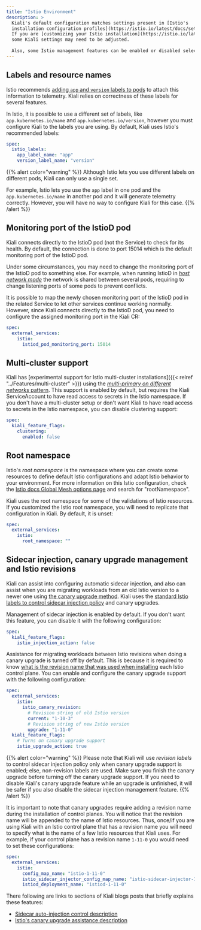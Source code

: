 ```yaml
---
title: "Istio Environment"
description: >
  Kiali's default configuration matches settings present in [Istio's
  installation configuration profiles](https://istio.io/latest/docs/setup/additional-setup/config-profiles/).
  If you are [customizing your Istio installation](https://istio.io/latest/docs/setup/additional-setup/customize-installation/)
  some Kiali settings may need to be adjusted.
  
  Also, some Istio management features can be enabled or disabled selectively.
---
```


## Labels and resource names

Istio recommends [adding `app` and `version` labels to
pods](https://istio.io/latest/docs/ops/deployment/requirements/#pod-requirements) to attach this information to telemetry. Kiali relies on correctness of these labels for several features.

In Istio, it is possible to use a different set of labels, like
`app.kubernetes.io/name` and `app.kubernetes.io/version`, however you must
configure Kiali to the labels you are using. By default, Kiali uses Istio's
recommended labels:

```yaml
spec:
  istio_labels:
    app_label_name: "app"
    version_label_name: "version"
```

{{% alert color="warning" %}}
Although Istio lets you use different labels on different pods, Kiali can only
use a single set.

For example, Istio lets you use the `app` label in one pod and the
`app.kubernetes.io/name` in another pod and it will generate telemetry
correctly. However, you will have no way to configure Kiali for this case.
{{% /alert %}}

## Monitoring port of the IstioD pod

Kiali connects directly to the IstioD pod (not the Service) to check for its
health. By default, the connection is done to port 15014 which is the default
monitoring port of the IstioD pod.

Under some circumstances, you may need to change the monitoring port of the
IstioD pod to something else. For example, when running IstioD in [_host
network mode_](https://kubernetes.io/docs/concepts/cluster-administration/networking/#the-kubernetes-network-model)
the network is shared between several pods, requiring to change listening ports
of some pods to prevent conflicts.

It is possible to map the newly chosen monitoring port of the IstioD pod in the
related Service to let other services continue working normally. However, since
Kiali connects directly to the IstioD pod, you need to configure the assigned
monitoring port in the Kiali CR:

```yaml
spec:
  external_services:
    istio:
      istiod_pod_monitoring_port: 15014
```

## Multi-cluster support

Kiali has [experimental support for Istio multi-cluster installations]({{< relref "../Features/multi-cluster" >}})
using the [_multi-primary on different networks_ pattern](https://istio.io/latest/docs/setup/install/multicluster/multi-primary_multi-network/).
This support is enabled by default, but requires the Kiali ServiceAccount to
have read access to secrets in the Istio namespace. If you don't have a
multi-cluster setup or don't want Kiali to have read access to secrets in the
Istio namespace, you can disable clustering support:


```yaml
spec:
  kiali_feature_flags:
    clustering:
      enabled: false
```

## Root namespace

Istio's _root namespace_ is the namespace where you can create some resources
to define default Istio configurations and adapt Istio behavior to your
environment. For more information on this Istio configuration, check the [Istio
docs Global Mesh options
page](https://istio.io/latest/docs/reference/config/istio.mesh.v1alpha1/) and
search for "rootNamespace".

Kiali uses the root namespace for some of the validations of Istio resources.
If you customized the Istio root namespace, you will need to replicate that
configuration in Kiali. By default, it is unset:

```yaml
spec:
  external_services:
    istio:
      root_namespace: ""
```

## Sidecar injection, canary upgrade management and Istio revisions

Kiali can assist into configuring automatic sidecar injection, and also can
assist when you are migrating workloads from an old Istio version to a newer
one using [the canary upgrade
method](https://istio.io/latest/docs/setup/upgrade/canary/). Kiali uses the
[standard Istio labels to control sidecar injection
policy](https://istio.io/latest/docs/setup/additional-setup/sidecar-injection/#controlling-the-injection-policy)
and canary upgrades.

Management of sidecar injection is enabled by default. If you don't want this
feature, you can disable it with the following configuration:

```yaml
spec:
  kiali_feature_flags:
    istio_injection_action: false
```

Assistance for migrating workloads between Istio revisions when doing a canary
upgrade is turned off by default. This is because it is required to know [what
is the revision name that was used when
installing](https://istio.io/latest/docs/setup/upgrade/canary/#control-plane)
each Istio control plane. You can enable and configure the canary upgrade
support with the following configuration:

```yaml
spec:
  external_services:
    istio:
      istio_canary_revision:
        # Revision string of old Istio version
        current: "1-10-3"
        # Revision string of new Istio version
        upgrade: "1-11-0"
  kiali_feature_flags:
    # Turns on canary upgrade support
    istio_upgrade_action: true
```

{{% alert color="warning" %}}
Please note that Kiali will use _revision labels_ to control sidecar injection
policy only when canary upgrade support is enabled; else, non-revision labels
are used. Make sure you finish the canary upgrade before turning off the canary
upgrade support. If you need to disable Kiali's canary upgrade feature while an
upgrade is unfinished, it will be safer if you also disable the sidecar
injection management feature.
{{% /alert %}}

It is important to note that canary upgrades require adding a revision name
during the installation of control planes. You will notice that the revision
name will be appended to the name of Istio resources. Thus, once/if you are
using Kiali with an Istio control plane that has a revision name you will need
to specify what is the name of a few Istio resources that Kiali uses. For
example, if your control plane has a revision name `1-11-0` you would need to
set these configurations:

```yaml
spec:
  external_services:
    istio:
      config_map_name: "istio-1-11-0"
      istio_sidecar_injector_config_map_name: "istio-sidecar-injector-1-11-0"
      istiod_deployment_name: "istiod-1-11-0"
```

There following are links to sections of Kiali blogs posts that briefly
explains these features:
* [Sidecar auto-injection control description](https://medium.com/kialiproject/kiali-releases-1-21-to-1-24-overview-2a864f7d0fce#0f2c)
* [Istio's canary upgrade assistance description](https://medium.com/kialiproject/kiali-releases-1-34-to-1-39-overview-587f33fac41a#8104) 

